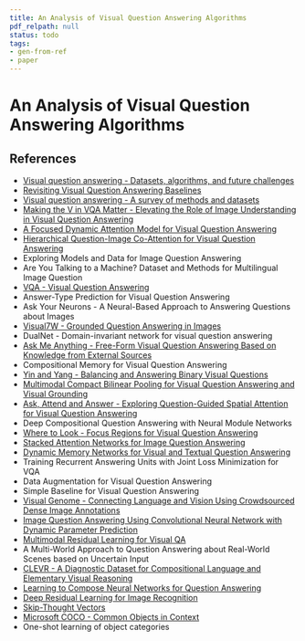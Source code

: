 ```yaml
---
title: An Analysis of Visual Question Answering Algorithms
pdf_relpath: null
status: todo
tags:
- gen-from-ref
- paper
---
```


# An Analysis of Visual Question Answering Algorithms

## References

- [Visual question answering - Datasets, algorithms, and future challenges](./visual-question-answering-datasets-algorithms-and-future-challenges.md)
- [Revisiting Visual Question Answering Baselines](./revisiting-visual-question-answering-baselines.md)
- [Visual question answering - A survey of methods and datasets](./visual-question-answering-a-survey-of-methods-and-datasets.md)
- [Making the V in VQA Matter - Elevating the Role of Image Understanding in Visual Question Answering](./making-the-v-in-vqa-matter-elevating-the-role-of-image-understanding-in-visual-question-answering.md)
- [A Focused Dynamic Attention Model for Visual Question Answering](./a-focused-dynamic-attention-model-for-visual-question-answering.md)
- [Hierarchical Question-Image Co-Attention for Visual Question Answering](./hierarchical-question-image-co-attention-for-visual-question-answering.md)
- Exploring Models and Data for Image Question Answering
- Are You Talking to a Machine? Dataset and Methods for Multilingual Image Question
- [VQA - Visual Question Answering](./vqa-visual-question-answering.md)
- Answer-Type Prediction for Visual Question Answering
- Ask Your Neurons - A Neural-Based Approach to Answering Questions about Images
- [Visual7W - Grounded Question Answering in Images](./visual7w-grounded-question-answering-in-images.md)
- DualNet - Domain-invariant network for visual question answering
- [Ask Me Anything - Free-Form Visual Question Answering Based on Knowledge from External Sources](./ask-me-anything-free-form-visual-question-answering-based-on-knowledge-from-external-sources.md)
- Compositional Memory for Visual Question Answering
- [Yin and Yang - Balancing and Answering Binary Visual Questions](./yin-and-yang-balancing-and-answering-binary-visual-questions.md)
- [Multimodal Compact Bilinear Pooling for Visual Question Answering and Visual Grounding](./multimodal-compact-bilinear-pooling-for-visual-question-answering-and-visual-grounding.md)
- [Ask, Attend and Answer - Exploring Question-Guided Spatial Attention for Visual Question Answering](./ask-attend-and-answer-exploring-question-guided-spatial-attention-for-visual-question-answering.md)
- Deep Compositional Question Answering with Neural Module Networks
- [Where to Look - Focus Regions for Visual Question Answering](./where-to-look-focus-regions-for-visual-question-answering.md)
- [Stacked Attention Networks for Image Question Answering](./stacked-attention-networks-for-image-question-answering.md)
- [Dynamic Memory Networks for Visual and Textual Question Answering](./dynamic-memory-networks-for-visual-and-textual-question-answering.md)
- Training Recurrent Answering Units with Joint Loss Minimization for VQA
- Data Augmentation for Visual Question Answering
- Simple Baseline for Visual Question Answering
- [Visual Genome - Connecting Language and Vision Using Crowdsourced Dense Image Annotations](./visual-genome-connecting-language-and-vision-using-crowdsourced-dense-image-annotations.md)
- [Image Question Answering Using Convolutional Neural Network with Dynamic Parameter Prediction](./image-question-answering-using-convolutional-neural-network-with-dynamic-parameter-prediction.md)
- [Multimodal Residual Learning for Visual QA](./multimodal-residual-learning-for-visual-qa.md)
- A Multi-World Approach to Question Answering about Real-World Scenes based on Uncertain Input
- [CLEVR - A Diagnostic Dataset for Compositional Language and Elementary Visual Reasoning](./clevr-a-diagnostic-dataset-for-compositional-language-and-elementary-visual-reasoning.md)
- [Learning to Compose Neural Networks for Question Answering](./learning-to-compose-neural-networks-for-question-answering.md)
- [Deep Residual Learning for Image Recognition](./deep-residual-learning-for-image-recognition.md)
- [Skip-Thought Vectors](./skip-thought-vectors.md)
- [Microsoft COCO - Common Objects in Context](./microsoft-coco-common-objects-in-context.md)
- One-shot learning of object categories
